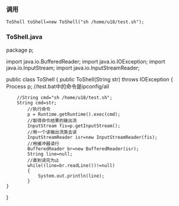 ###   调用
```
ToShell toShell=new ToShell("sh /home/u18/test.sh");
```

###   ToShell.java
package p;

import java.io.BufferedReader;
import java.io.IOException;
import java.io.InputStream;
import java.io.InputStreamReader;

public class ToShell {
    public ToShell(String str) throws IOException {
        Process p;
        //test.bat中的命令是ipconfig/all

        //String cmd="sh /home/u18/test.sh";
        String cmd=str;
            //执行命令
            p = Runtime.getRuntime().exec(cmd);
            //取得命令结果的输出流
            InputStream fis=p.getInputStream();
            //用一个读输出流类去读
            InputStreamReader isr=new InputStreamReader(fis);
            //用缓冲器读行
            BufferedReader br=new BufferedReader(isr);
            String line=null;
            //直到读完为止
            while((line=br.readLine())!=null)
            {
                System.out.println(line);
            }
    }
}
